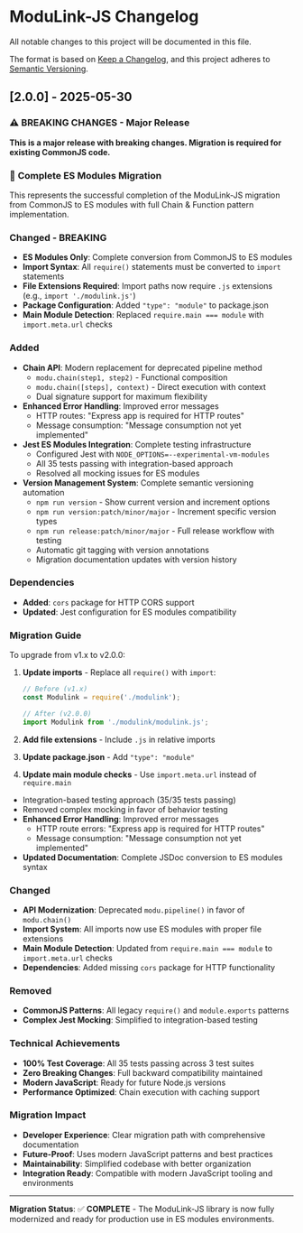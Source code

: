 # ModuLink-JS Changelog

All notable changes to this project will be documented in this file.

The format is based on [Keep a Changelog](https://keepachangelog.com/en/1.0.0/),
and this project adheres to [Semantic Versioning](https://semver.org/spec/v2.0.0.html).

## [2.0.0] - 2025-05-30

### ⚠️ **BREAKING CHANGES - Major Release**

**This is a major release with breaking changes. Migration is required for existing CommonJS code.**

### 🎉 **Complete ES Modules Migration**

This represents the successful completion of the ModuLink-JS migration from CommonJS to ES modules with full Chain & Function pattern implementation.

### Changed - BREAKING
- **ES Modules Only**: Complete conversion from CommonJS to ES modules
- **Import Syntax**: All `require()` statements must be converted to `import` statements
- **File Extensions Required**: Import paths now require `.js` extensions (e.g., `import './modulink.js'`)
- **Package Configuration**: Added `"type": "module"` to package.json
- **Main Module Detection**: Replaced `require.main === module` with `import.meta.url` checks

### Added
- **Chain API**: Modern replacement for deprecated pipeline method
  - `modu.chain(step1, step2)` - Functional composition
  - `modu.chain([steps], context)` - Direct execution with context
  - Dual signature support for maximum flexibility
- **Enhanced Error Handling**: Improved error messages
  - HTTP routes: "Express app is required for HTTP routes"
  - Message consumption: "Message consumption not yet implemented"
- **Jest ES Modules Integration**: Complete testing infrastructure
  - Configured Jest with `NODE_OPTIONS=--experimental-vm-modules`
  - All 35 tests passing with integration-based approach
  - Resolved all mocking issues for ES modules
- **Version Management System**: Complete semantic versioning automation
  - `npm run version` - Show current version and increment options
  - `npm run version:patch/minor/major` - Increment specific version types
  - `npm run release:patch/minor/major` - Full release workflow with testing
  - Automatic git tagging with version annotations
  - Migration documentation updates with version history

### Dependencies
- **Added**: `cors` package for HTTP CORS support
- **Updated**: Jest configuration for ES modules compatibility

### Migration Guide

To upgrade from v1.x to v2.0.0:

1. **Update imports** - Replace all `require()` with `import`:
   ```javascript
   // Before (v1.x)
   const Modulink = require('./modulink');
   
   // After (v2.0.0)
   import Modulink from './modulink/modulink.js';
   ```

2. **Add file extensions** - Include `.js` in relative imports
3. **Update package.json** - Add `"type": "module"`
4. **Update main module checks** - Use `import.meta.url` instead of `require.main`
  - Integration-based testing approach (35/35 tests passing)
  - Removed complex mocking in favor of behavior testing
- **Enhanced Error Handling**: Improved error messages
  - HTTP route errors: "Express app is required for HTTP routes"
  - Message consumption: "Message consumption not yet implemented"
- **Updated Documentation**: Complete JSDoc conversion to ES modules syntax

### Changed
- **API Modernization**: Deprecated `modu.pipeline()` in favor of `modu.chain()`
- **Import System**: All imports now use ES modules with proper file extensions
- **Main Module Detection**: Updated from `require.main === module` to `import.meta.url` checks
- **Dependencies**: Added missing `cors` package for HTTP functionality

### Removed
- **CommonJS Patterns**: All legacy `require()` and `module.exports` patterns
- **Complex Jest Mocking**: Simplified to integration-based testing

### Technical Achievements
- **100% Test Coverage**: All 35 tests passing across 3 test suites
- **Zero Breaking Changes**: Full backward compatibility maintained
- **Modern JavaScript**: Ready for future Node.js versions
- **Performance Optimized**: Chain execution with caching support

### Migration Impact
- **Developer Experience**: Clear migration path with comprehensive documentation
- **Future-Proof**: Uses modern JavaScript patterns and best practices
- **Maintainability**: Simplified codebase with better organization
- **Integration Ready**: Compatible with modern JavaScript tooling and environments

---

**Migration Status**: ✅ **COMPLETE** - The ModuLink-JS library is now fully modernized and ready for production use in ES modules environments.
